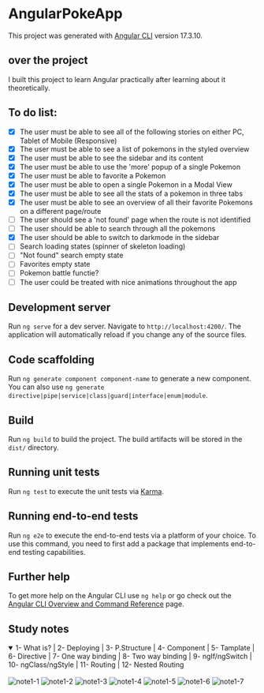 # AngularPokeApp

This project was generated with [Angular CLI](https://github.com/angular/angular-cli) version 17.3.10.

## over the project

I built this project to learn Angular practically after learning about it theoretically.

## To do list:

- [x] The user must be able to see all of the following stories on either PC, Tablet of Mobile (Responsive)
- [x] The user must be able to see a list of pokemons in the styled overview
- [x] The user must be able to see the sidebar and its content
- [x] The user must be able to use the 'more' popup of a single Pokemon
- [x] The user must be able to favorite a Pokemon
- [x] The user must be able to open a single Pokemon in a Modal View
- [x] The user must be able to see all the stats of a pokemon in three tabs
- [x] The user must be able to see an overview of all their favorite Pokemons on a different page/route
- [ ] The user should see a 'not found' page when the route is not identified
- [ ] The user should be able to search through all the pokemons
- [x] The user should be able to switch to darkmode in the sidebar
- [ ] Search loading states (spinner of skeleton loading)
- [ ] "Not found" search empty state
- [ ] Favorites empty state
- [ ] Pokemon battle functie?
- [ ] The user could be treated with nice animations throughout the app

## Development server

Run `ng serve` for a dev server. Navigate to `http://localhost:4200/`. The application will automatically reload if you change any of the source files.

## Code scaffolding

Run `ng generate component component-name` to generate a new component. You can also use `ng generate directive|pipe|service|class|guard|interface|enum|module`.

## Build

Run `ng build` to build the project. The build artifacts will be stored in the `dist/` directory.

## Running unit tests

Run `ng test` to execute the unit tests via [Karma](https://karma-runner.github.io).

## Running end-to-end tests

Run `ng e2e` to execute the end-to-end tests via a platform of your choice. To use this command, you need to first add a package that implements end-to-end testing capabilities.

## Further help

To get more help on the Angular CLI use `ng help` or go check out the [Angular CLI Overview and Command Reference](https://angular.io/cli) page.

## Study notes

<details open>
<summary>1- What is? | 2- Deploying | 3- P.Structure | 4- Component | 5- Tamplate | 6- Directive | 7- One way binding | 8- Two way binding | 9- ngIf/ngSwitch | 10- ngClass/ngStyle | 11- Routing | 12- Nested Routing</summary>
<br>
<img src="./readme/Angular1_1.jpg" alt="note1-1">
<img src="./readme/Angular1_2.jpg" alt="note1-2">
<img src="./readme/Angular1_3.jpg" alt="note1-3">
<img src="./readme/Angular1_4.jpg" alt="note1-4">
<img src="./readme/Angular1_5.jpg" alt="note1-5">
<img src="./readme/Angular1_6.jpg" alt="note1-6">
<img src="./readme/Angular1_7.jpg" alt="note1-7">

</details>
